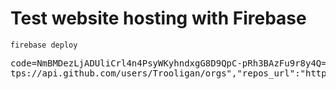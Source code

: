 # Test website hosting with Firebase

`firebase deploy`

<pre>
code=NmBMDezLjADUliCrl4n4PsyWKyhndxgG8D9QpC-pRh3BAzFu9r8y4Q==&payload={"ref":"refs/heads/main","before":"ed2d043838daf0e0940a393f56c23bab6a3d4360","after":"2affca794d87d7cf1393bae1fa035c97fe55f28e","repository":{"id":659654626,"node_id":"R_kgDOJ1GH4g","name":"firebase-website","full_name":"Trooligan/firebase-website","private":true,"owner":{"name":"Trooligan","email":"103884458+Trooligan@users.noreply.github.com","login":"Trooligan","id":103884458,"node_id":"U_kgDOBjEmqg","avatar_url":"https://avatars.githubusercontent.com/u/103884458?v=4","gravatar_id":"","url":"https://api.github.com/users/Trooligan","html_url":"https://github.com/Trooligan","followers_url":"https://api.github.com/users/Trooligan/followers","following_url":"https://api.github.com/users/Trooligan/following{/other_user}","gists_url":"https://api.github.com/users/Trooligan/gists{/gist_id}","starred_url":"https://api.github.com/users/Trooligan/starred{/owner}{/repo}","subscriptions_url":"https://api.github.com/users/Trooligan/subscriptions","organizations_url":"ht
tps://api.github.com/users/Trooligan/orgs","repos_url":"https://api.github.com/users/Trooligan/repos","events_url":"https://api.github.com/users/Trooligan/events{/privacy}","received_events_url":"https://api.github.com/users/Trooligan/received_events","type":"User","site_admin":false},"html_url":"https://github.com/Trooligan/firebase-website","description":null,"fork":false,"url":"https://github.com/Trooligan/firebase-website","forks_url":"https://api.github.com/repos/Trooligan/firebase-website/forks","keys_url":"https://api.github.com/repos/Trooligan/firebase-website/keys{/key_id}","collaborators_url":"https://api.github.com/repos/Trooligan/firebase-website/collaborators{/collaborator}","teams_url":"https://api.github.com/repos/Trooligan/firebase-website/teams","hooks_url":"https://api.github.com/repos/Trooligan/firebase-website/hooks","issue_events_url":"https://api.github.com/repos/Trooligan/firebase-website/issues/events{/number}","events_url":"https://api.github.com/repos/Trooligan/firebase-website/events","assignees_url":"https://api.github.com/repos/Trooligan/firebase-website/assignees{/user}","branches_url":"https://api.github.com/repos/Trooligan/firebase-website/branches{/branch}","tags_url":"https://api.github.com/repos/Trooligan/firebase-website/tags","blobs_url":"https://api.github.com/repos/Trooligan/firebase-website/git/blobs{/sha}","git_tags_url":"https://api.github.com/repos/Trooligan/firebase-website/git/tags{/sha}","git_refs_url":"https://api.github.com/repos/Trooligan/firebase-website/git/refs{/sha}","trees_url":"https://api.github.com/repos/Trooligan/firebase-website/git/trees{/sha}","statuses_url":"https://api.github.com/repos/Trooligan/firebase-website/statuses/{sha}","languages_url":"https://api.github.com/repos/Trooligan/firebase-website/languages","stargazers_url":"https://api.github.com/repos/Trooligan/firebase-website/stargazers","contributors_url":"https://api.github.com/repos/Trooligan/firebase-website/contributors","subscribers_url":"https://api.github.com/repos/Trooligan/firebase-website/subscribers","subscription_url":"https://api.github.com/repos/Trooligan/firebase-website/subscription","commits_url":"https://api.github.com/repos/Trooligan/firebase-website/commits{/sha}","git_commits_url":"https://api.github.com/repos/Trooligan/firebase-website/git/commits{/sha}","comments_url":"https://api.github.com/repos/Trooligan/firebase-website/comments{/number}","issue_comment_url":"https://api.github.com/repos/Trooligan/firebase-website/issues/comments{/number}","contents_url":"https://api.github.com/repos/Trooligan/firebase-website/contents/{+path}","compare_url":"https://api.github.com/repos/Trooligan/firebase-website/compare/{base}...{head}","merges_url":"https://api.github.com/repos/Trooligan/firebase-website/merges","archive_url":"https://api.github.com/repos/Trooligan/firebase-website/{archive_format}{/ref}","downloads_url":"https://api.github.com/repos/Trooligan/firebase-website/downloads","issues_url":"https://api.github.com/repos/Trooligan/firebase-website/issues{/number}","pulls_url":"https://api.github.com/repos/Trooligan/firebase-website/pulls{/number}","milestones_url":"https://api.github.com/repos/Trooligan/firebase-website/milestones{/number}","notifications_url":"https://api.github.com/repos/Trooligan/firebase-website/notifications{?since,all,participating}","labels_url":"https://api.github.com/repos/Trooligan/firebase-website/labels{/name}","releases_url":"https://api.github.com/repos/Trooligan/firebase-website/releases{/id}","deployments_url":"https://api.github.com/repos/Trooligan/firebase-website/deployments","created_at":1687944415,"updated_at":"2023-07-11T08:40:43Z","pushed_at":1689065624,"git_url":"git://github.com/Trooligan/firebase-website.git","ssh_url":"git@github.com:Trooligan/firebase-website.git","clone_url":"https://github.com/Trooligan/firebase-website.git","svn_url":"https://github.com/Trooligan/firebase-website","homepage":null,"size":47,"stargazers_count":0,"watchers_count":0,"language":"JavaScript","has_issues":true,"has_projects":true,"has_downloads":true,"has_wiki":false,"has_pages":false,"has_discussions":false,"forks_count":0,"mirror_url":null,"archived":false,"disabled":false,"open_issues_count":0,"license":{"key":"mit","name":"MIT License","spdx_id":"MIT","url":"https://api.github.com/licenses/mit","node_id":"MDc6TGljZW5zZTEz"},"allow_forking":true,"is_template":false,"web_commit_signoff_required":false,"topics":[],"visibility":"private","forks":0,"open_issues":0,"watchers":0,"default_branch":"main","stargazers":0,"master_branch":"main"},"pusher":{"name":"Trooligan","email":"103884458+Trooligan@users.noreply.github.com"},"sender":{"login":"Trooligan","id":103884458,"node_id":"U_kgDOBjEmqg","avatar_url":"https://avatars.githubusercontent.com/u/103884458?v=4","gravatar_id":"","url":"https://api.github.com/users/Trooligan","html_url":"https://github.com/Trooligan","followers_url":"https://api.github.com/users/Trooligan/followers","following_url":"https://api.github.com/users/Trooligan/following{/other_user}","gists_url":"https://api.github.com/users/Trooligan/gists{/gist_id}","starred_url":"https://api.github.com/users/Trooligan/starred{/owner}{/repo}","subscriptions_url":"https://api.github.com/users/Trooligan/subscriptions","organizations_url":"https://api.github.com/users/Trooligan/orgs","repos_url":"https://api.github.com/users/Trooligan/repos","events_url":"https://api.github.com/users/Trooligan/events{/privacy}","received_events_url":"https://api.github.com/users/Trooligan/received_events","type":"User","site_admin":false},"created":false,"deleted":false,"forced":false,"base_ref":null,"compare":"https://github.com/Trooligan/firebase-website/compare/ed2d043838da...2affca794d87","commits":[{"id":"2affca794d87d7cf1393bae1fa035c97fe55f28e","tree_id":"8920f4ea4549fe226ee3250a86f16fb64588c194","distinct":true,"message":"webhook azure test","timestamp":"2023-07-11T11:53:32+03:00","url":"https://github.com/Trooligan/firebase-website/commit/2affca794d87d7cf1393bae1fa035c97fe55f28e","author":{"name":"Trooligan","email":"103884458+Trooligan@users.noreply.github.com","username":"Trooligan"},"committer":{"name":"Trooligan","email":"103884458+Trooligan@users.noreply.github.com","username":"Trooligan"},"added":[],"removed":[],"modified":["README.md"]}],"head_commit":{"id":"2affca794d87d7cf1393bae1fa035c97fe55f28e","tree_id":"8920f4ea4549fe226ee3250a86f16fb64588c194","distinct":true,"message":"webhook azure test","timestamp":"2023-07-11T11:53:32+03:00","url":"https://github.com/Trooligan/firebase-website/commit/2affca794d87d7cf1393bae1fa035c97fe55f28e","author":{"name":"Trooligan","email":"103884458+Trooligan@users.noreply.github.com","username":"Trooligan"},"committer":{"name":"Trooligan","email":"103884458+Trooligan@users.noreply.github.com","username":"Trooligan"},"added":[],"removed":[],"modified":["README.md"]}}

<pre>
